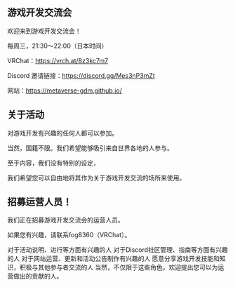## 游戏开发交流会
欢迎来到游戏开发交流会！

每周三，21:30～22:00（日本时间）

VRChat：https://vrch.at/8z3kc7m7

Discord 邀请链接：https://discord.gg/Mes3nP3mZt

网站：https://metaverse-gdm.github.io/

## 关于活动
对游戏开发有兴趣的任何人都可以参加。

当然，国籍不限。我们希望能够吸引来自世界各地的人参与。

至于内容，我们没有特别的设定，

我们希望您可以自由地将其作为关于游戏开发交流的场所来使用。

## 招募运营人员！
我们正在招募游戏开发交流会的运营人员。

如果您有兴趣，请联系fog8360（VRChat）。

对于活动说明、进行等方面有兴趣的人
对于Discord社区管理、指南等方面有兴趣的人
对于网站运营、更新和活动公告制作有兴趣的人
愿意分享游戏开发技能和知识，积极与其他参与者交流的人
当然，不仅限于这些角色，欢迎提出您可以为运营做出的贡献的人。
